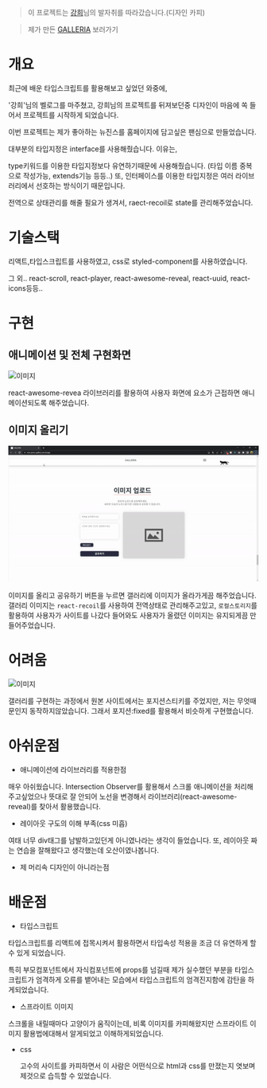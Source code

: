 > 이 프로젝트는 [강희](https://github.com/kheeyaa)님의 발자취를 따라갔습니다.(디자인 카피)<br/>

> 제가 만든 [GALLERIA](https://new-jeans-gallery.vercel.app/) 보러가기

# 개요

최근에 배운 타입스크립트를 활용해보고 싶었던 와중에,

'강희'님의 벨로그를 마주쳤고, 강희님의 프로젝트를 뒤져보던중 디자인이 마음에 쏙 들어서 프로젝트를 시작하게 되었습니다.

이번 프로젝트는 제가 좋아하는 뉴진스를 홈페이지에 담고싶은 팬심으로 만들었습니다.

대부분의 타입지정은 interface를 사용해줬습니다. 이유는,

type키워드를 이용한 타입지정보다 유연하기때문에 사용해줬습니다.
(타입 이름 중복으로 작성가능, extends기능 등등..)
또, 인터페이스를 이용한 타입지정은 여러 라이브러리에서 선호하는 방식이기 때문입니다.

전역으로 상태관리를 해줄 필요가 생겨서, raect-recoil로 state를 관리해주었습니다.

# 기술스택

리액트,타입스크립트를 사용하였고, css로 styled-component를 사용하였습니다.

그 외..
react-scroll, react-player, react-awesome-reveal, react-uuid, react-icons등등..

# 구현

## 애니메이션 및 전체 구현화면

![이미지](./public/1.gif)

react-awesome-revea 라이브러리를 활용하여 사용자 화면에 요소가 근접하면 애니메이션되도록 해주었습니다.

## 이미지 올리기

![이미지](./public/2.gif)

이미지를 올리고 공유하기 버튼을 누르면 갤러리에 이미지가 올라가게끔 해주었습니다.
갤러리 이미지는 `react-recoil`를 사용하여 전역상태로 관리해주고있고, `로컬스토리지`를 활용하여 사용자가 사이트를 나갔다 들어와도 사용자가 올렸던 이미지는 유지되게끔 만들어주었습니다.

# 어려움

![이미지](./public/3.gif)

갤러리를 구현하는 과정에서 원본 사이트에서는 포지션스티키를 주었지만, 저는 무엇때문인지 동작하지않았습니다. 그래서 포지션:fixed를 활용해서 비슷하게 구현했습니다.

# 아쉬운점

- 애니메이션에 라이브러리를 적용한점

매우 아쉬웠습니다. Intersection Observer를 활용해서 스크롤 애니메이션을 처리해주고싶었으나 뜻대로 잘 안되어 노선을 변경해서 라이브러리(react-awesome-reveal)를 찾아서 활용했습니다. <br/>

- 레이아웃 구도의 이해 부족(css 미흡)

여태 너무 div태그를 남발하고있던게 아니였나라는 생각이 들었습니다.
또, 레이아웃 짜는 연습을 잘해왔다고 생각했는데 오산이였나봅니다.

- 제 머리속 디자인이 아니라는점

# 배운점

- 타입스크립트

타입스크립트를 리액트에 접목시켜서 활용하면서 타입속성 적용을 조금 더 유연하게 할 수 있게 되었습니다.

특히 부모컴포넌트에서 자식컴포넌트에 props를 넘길때 제가 실수했던 부분을 타입스크립트가 엄격하게 오류를 뱉어내는 모습에서 타입스크립트의 엄격진지함에 감탄을 하게되었습니다.

- 스프라이트 이미지

스크롤을 내릴때마다 고양이가 움직이는데, 비록 이미지를 카피해왔지만 스프라이트 이미지 활용법에대해서 알게되었고 이해하게되었습니다.

- css

  고수의 사이트를 카피하면서 이 사람은 어떤식으로 html과 css를 만졌는지 엿보며 제것으로 습득할 수 있었습니다.

